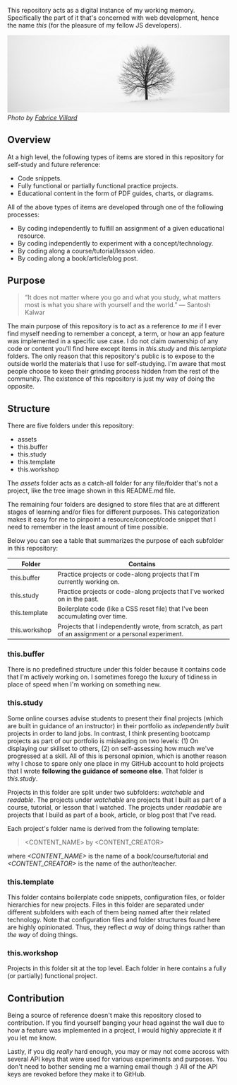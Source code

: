 This repository acts as a digital instance of my working memory. Specifically the part of it that's concerned with web development, hence the name _this_ (for the pleasure of my fellow JS developers).

![a tree in front of a white wall](./assets/tree.jpg)
_Photo by [Fabrice Villard](https://unsplash.com/@fabulu75)_

## Overview

At a high level, the following types of items are stored in this repository for self-study and future reference:

- Code snippets.
- Fully functional or partially functional practice projects.
- Educational content in the form of PDF guides, charts, or diagrams.

All of the above types of items are developed through one of the following processes:

- By coding independently to fulfill an assignment of a given educational resource.
- By coding independently to experiment with a concept/technology.
- By coding along a course/tutorial/lesson video.
- By coding along a book/article/blog post.

## Purpose

> “It does not matter where you go and what you study, what matters most is what you share with yourself and the world.” ― Santosh Kalwar

The main purpose of this repository is to act as a reference _to me_ if I ever find myself needing to remember a concept, a term, or how an app feature was implemented in a specific use case. I do not claim ownership of any code or content you'll find here except items in _this.study_ and _this.template_ folders. The only reason that this repository's public is to expose to the outside world the materials that I use for self-studying. I'm aware that most people choose to keep their grinding process hidden from the rest of the community. The existence of this repository is just my way of doing the opposite.

## Structure

There are five folders under this repository:

- assets
- this.buffer
- this.study
- this.template
- this.workshop

The _assets_ folder acts as a catch-all folder for any file/folder that's not a project, like the tree image shown in this README.md file.

The remaining four folders are designed to store files that are at different stages of learning and/or files for different purposes. This categorization makes it easy for me to pinpoint a resource/concept/code snippet that I need to remember in the least amount of time possible.

Below you can see a table that summarizes the purpose of each subfolder in this repository:

| Folder        | Contains                                                                                              |
| ------------- | ----------------------------------------------------------------------------------------------------- |
| this.buffer   | Practice projects or code-along projects that I'm currently working on.                               |
| this.study    | Practice projects or code-along projects that I've worked on in the past.                             |
| this.template | Boilerplate code (like a CSS reset file) that I've been accumulating over time.                       |
| this.workshop | Projects that I independently wrote, from scratch, as part of an assignment or a personal experiment. |

### this.buffer

There is no predefined structure under this folder because it contains code that I'm actively working on. I sometimes forego the luxury of tidiness in place of speed when I'm working on something new.

### this.study

Some online courses advise students to present their final projects (which are built in guidance of an instructor) in their portfolio as _independently built_ projects in order to land jobs. In contrast, I think presenting bootcamp projects as part of our portfolio is misleading on two levels: (1) On displaying our skillset to others, (2) on self-assessing how much we've progressed at a skill. All of this is personal opinion, which is another reason why I chose to spare only one place in my GitHub account to hold projects that I wrote **following the guidance of someone else**. That folder is _this.study_.

Projects in this folder are split under two subfolders: _watchable_ and _readable_. The projects under _watchable_ are projects that I built as part of a course, tutorial, or lesson that I watched. The projects under _readable_ are projects that I build as part of a book, article, or blog post that I've read.

Each project's folder name is derived from the following template:

> <CONTENT_NAME> by <CONTENT_CREATOR>

where _<CONTENT_NAME>_ is the name of a book/course/tutorial and _<CONTENT_CREATOR>_ is the name of the author/teacher.

### this.template

This folder contains boilerplate code snippets, configuration files, or folder hierarchies for new projects. Files in this folder are separated under different subfolders with each of them being named after their related technology. Note that configuration files and folder structures found here are highly opinionated. Thus, they reflect _a way_ of doing things rather than _the way_ of doing things.

### this.workshop

Projects in this folder sit at the top level. Each folder in here contains a fully (or partially) functional project.

## Contribution

Being a source of reference doesn't make this repository closed to contribution. If you find yourself banging your head against the wall due to how a feature was implemented in a project, I would highly appreciate it if you let me know.

Lastly, if you dig _really_ hard enough, you may or may not come accross with several API keys that were used for various experiments and purposes. You don't need to bother sending me a warning email though :) All of the API keys are revoked before they make it to GitHub.

